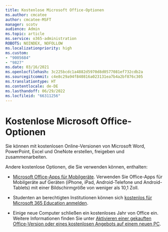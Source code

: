```yaml
---
title: Kostenlose Microsoft Office-Optionen
ms.author: cmcatee
author: cmcatee-MSFT
manager: scotv
audience: Admin
ms.topic: article
ms.service: o365-administration
ROBOTS: NOINDEX, NOFOLLOW
ms.localizationpriority: high
ms.custom:
- "9005684"
- "9827"
ms.date: 03/16/2021
ms.openlocfilehash: 3c225bcdc1a4882d5970d8d0577081ef732cdb2a
ms.sourcegitcommit: c4e8c29a94f840816a023131ea7b4a2bf876c305
ms.translationtype: HT
ms.contentlocale: de-DE
ms.lasthandoff: 06/29/2022
ms.locfileid: "66311256"
---
```

# <a name="free-microsoft-office-options"></a>Kostenlose Microsoft Office-Optionen

Sie können mit kostenlosen Online-Versionen von Microsoft Word, PowerPoint, Excel und OneNote erstellen, freigeben und zusammenarbeiten.

Andere kostenlose Optionen, die Sie verwenden können, enthalten:

- [Microsoft Office-Apps für Mobilgeräte](https://products.office.com/mobile/office?wt.mc_id=Cons_Office_Chatbot). Verwenden Sie Office-Apps für Mobilgeräte auf Geräten (iPhone, iPad, Android-Telefone und Android-Tablets) mit einer Bildschirmgröße von weniger als 10,1 Zoll.

- Studenten an berechtigten Institutionen können sich [kostenlos für Microsoft 365 Education anmelden](https://www.microsoft.com/education/products/office?wt.mc_id=Cons_Office_Chatbot).

- Einige neue Computer schließen ein kostenloses Jahr von Office ein. Weitere Informationen finden Sie unter [Aktivieren einer gekauften Office-Version oder eines kostenlosen Angebots auf einem neuen PC](https://support.office.com/article/89881633-0b26-4ca8-816b-93f347bd92c0?wt.mc_id=Cons_Office_Chatbot).